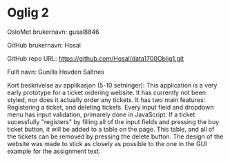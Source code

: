 Oglig 2
=======
OsloMet brukernavn: gusal8846

GitHub brukernavn: Hosal

GitHub repo URL: https://github.com/Hosal/data1700Oblig1.git

Fullt navn: Gunilla Hovden Saltnes

Kort beskrivelse av applikasjon (5-10 setninger):
This application is a very early prototype for a ticket ordering website.
It has currently not been styled, nor does it actually order any tickets.
It has two main features: Registering a ticket, and deleting tickets.
Every input field and dropdown menu has input validation, primarely done in JavaScript.
If a ticket sucessfully "registers" by filling all of the input fields and pressing the buy ticket button, it will be added to a table on the page.
This table, and all of the tickets can be removed by pressing the delete button.
The design of the website was made to stick as closely as possible to the one in the GUI example for the assignment text.